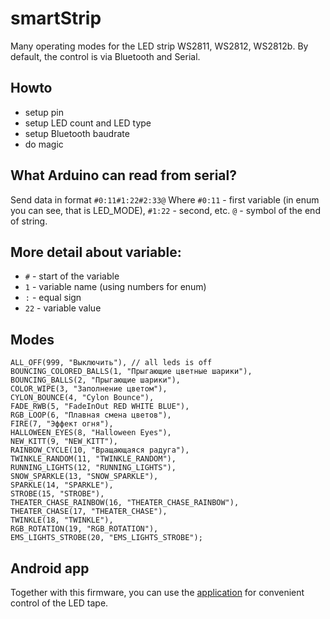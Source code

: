 # smartStrip

Many operating modes for the LED strip WS2811, WS2812, WS2812b. By default, the control is via Bluetooth and Serial.

## Howto
* setup pin
* setup LED count and LED type
* setup Bluetooth baudrate
* do magic

## What Arduino can read from serial?
Send data in format ```#0:11#1:22#2:33@```
Where `#0:11` - first variable (in enum you can see, that is LED_MODE), `#1:22` - second, etc. `@` - symbol of the end of string.

## More detail about variable:
* `#` - start of the variable
* `1` - variable name (using numbers for enum)
* `:` - equal sign
* `22` - variable value

## Modes

```
ALL_OFF(999, "Выключить"), // all leds is off
BOUNCING_COLORED_BALLS(1, "Прыгающие цветные шарики"),
BOUNCING_BALLS(2, "Прыгающие шарики"),
COLOR_WIPE(3, "Заполнение цветом"),
CYLON_BOUNCE(4, "Cylon Bounce"),
FADE_RWB(5, "FadeInOut RED WHITE BLUE"),
RGB_LOOP(6, "Плавная смена цветов"),
FIRE(7, "Эффект огня"),
HALLOWEEN_EYES(8, "Halloween Eyes"),
NEW_KITT(9, "NEW_KITT"),
RAINBOW_CYCLE(10, "Вращающаяся радуга"),
TWINKLE_RANDOM(11, "TWINKLE_RANDOM"),
RUNNING_LIGHTS(12, "RUNNING_LIGHTS"),
SNOW_SPARKLE(13, "SNOW_SPARKLE"),
SPARKLE(14, "SPARKLE"),
STROBE(15, "STROBE"),
THEATER_CHASE_RAINBOW(16, "THEATER_CHASE_RAINBOW"),
THEATER_CHASE(17, "THEATER_CHASE"),
TWINKLE(18, "TWINKLE"),
RGB_ROTATION(19, "RGB_ROTATION"),
EMS_LIGHTS_STROBE(20, "EMS_LIGHTS_STROBE");
```

## Android app
Together with this firmware, you can use the [application](https://github.com/dmitr1y/LongboardLighting) for convenient control of the LED tape.